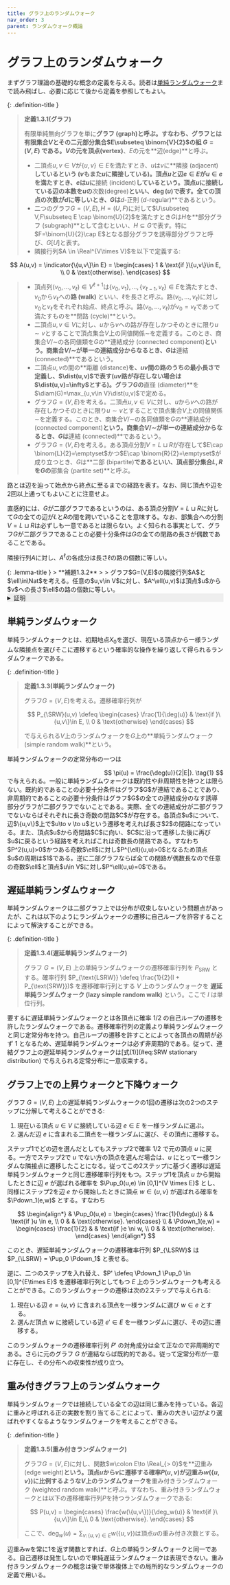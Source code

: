 ```yaml
---
title: グラフ上のランダムウォーク
nav_order: 3
parent: ランダムウォーク概論
---
```

# グラフ上のランダムウォーク

まずグラフ理論の基礎的な概念の定義を与える。読者は[単純ランダムウォーク](#単純ランダムウォーク)まで読み飛ばし、必要に応じて後から定義を参照してもよい。

{: .definition-title }
> **定義1.3.1(グラフ)**
>
> 有限単純無向グラフを単に**グラフ (graph)**と呼ぶ。すなわち、グラフとは有限集合$V$とその二元部分集合$E\subseteq \binom{V}{2}$の組 $G = (V, E)$ である。$V$の元を**頂点(vertex)**、$E$の元を**辺(edge)**と呼ぶ。
>
> - 二頂点$u,v\in V$が$\{u,v\}\in E$を満たすとき、$u$は$v$に**隣接 (adjacent)**しているという ($v$もまた$u$に隣接している)。頂点$u$と辺$e\in E$が$u\in e$を満たすとき、$e$は$u$に**接続 (incident)**しているという。頂点$u$に接続している辺の本数を$u$の**次数(degree)**といい、$\deg(u)$で表す。全ての頂点の次数が$d$に等しいとき、$G$は**$d$-正則 ($d$-regular)**であるという。
> - 二つのグラフ$G=(V,E),H=(U,F)$に対して$U\subseteq V,F\subseteq E \cap \binom{U}{2}$を満たすとき$G$は$H$を**部分グラフ (subgraph)**として含むといい、$H\subseteq G$で表す。特に$F=\binom{U}{2}\cap E$となる部分グラフを誘導部分グラフと呼び、$G[U]$と表す。
> - 隣接行列$A \in \Real^{V\times V}$を以下で定義する:
>
  $$
    A(u,v) = \indicator{\{u,v\}\in E} =
    \begin{cases}
      1 & \text{if }\{u,v\}\in E, \\
      0 & \text{otherwise}.
    \end{cases}
  $$
>
> - 頂点列$(v_0,\dots,v_\ell) \in V^{\ell+1}$は$\{v_0,v_1\},\dots,\{v_{\ell-1},v_\ell\}\in E$を満たすとき、$v_0$から$v_\ell$への**路 (walk)** といい、$\ell$を長さと呼ぶ。路$(v_0,\dots,v_\ell)$に対し$v_0$と$v_\ell$をそれぞれ始点、終点と呼ぶ。路$(v_0,\dots,v_\ell)$が$v_0=v_\ell$であって満たすものを**閉路 (cycle)**という。
> - 二頂点$u,v \in V$に対し、$u$から$v$への路が存在しかつそのときに限り$u\sim v$とすることで頂点集合$V$上の同値関係$\sim$を定義する。このとき、商集合$V / \sim$の各同値類を$G$の**連結成分 (connected component)**という。商集合$V / \sim$が単一の連結成分からなるとき、$G$は**連結 (connected)**であるという。
> - 二頂点$u,v$の間の**距離 (distance)**を、$uv$間の路のうちの最小長さで定義し、$\dist(u,v)$で表す($uv$路が存在しない場合は$\dist(u,v)=\infty$とする)。グラフ$G$の**直径 (diameter)**を$\diam(G)=\max_{u,v\in V}\dist(u,v)$で定める。
> - グラフ$G=(V,E)$を考える。二頂点$u,v \in V$に対し、$u$から$v$への路が存在しかつそのときに限り$u\sim v$とすることで頂点集合$V$上の同値関係$\sim$を定義する。このとき、商集合$V / \sim$の各同値類を$G$の**連結成分 (connected component)**という。商集合$V / \sim$が単一の連結成分からなるとき、$G$は**連結 (connected)**であるという。
> - グラフ$G=(V,E)$を考える。ある頂点分割$V=L\sqcup R$が存在して$E\cap \binom{L}{2}=\emptyset$かつ$E\cap \binom{R}{2}=\emptyset$が成り立つとき、$G$は**二部 (bipartite)**であるといい、頂点部分集合$L,R$を$G$の**部集合 (partite set)**と呼ぶ。

路とは辺を辿って始点から終点に至るまでの経路を表す。なお、同じ頂点や辺を2回以上通ってもよいことに注意せよ。

直感的には、$G$が二部グラフであるというのは、ある頂点分割$V=L\sqcup R$に対して$G$の全ての辺が$L$と$R$の間を跨いでいることを意味する。なお、部集合への分割$V = L\sqcup R$は必ずしも一意であるとは限らない。よく知られる事実として、グラフ$G$が二部グラフであることの必要十分条件は$G$の全ての閉路の長さが偶数であることである。

隣接行列$A$に対し、$A^\ell$の各成分は長さ$\ell$の路の個数に等しい。

<div id="lem:adjacency walk count" markdown="1">
{: .lemma-title }
> **補題1.3.2**
>
> グラフ$G=(V,E)$の隣接行列$A$と$\ell\in\Nat$を考える。任意の$u,v\in V$に対し、$A^\ell(u,v)$は頂点$u$から$v$への長さ$\ell$の路の個数に等しい。
</div>

<details markdown="1" style="background-color: #eee;">
<summary style="display: list-item">証明</summary>

長さ$\ell\ge 1$に関する帰納法で示す。$\ell=1$のときは明らか。$W_\ell(u,v)$を頂点$u$から$v$への長さ$\ell$の路の個数とすると、$A^\ell = W_\ell$を示せばよい。帰納法の仮定として$A^{\ell - 1} = W_{\ell - 1}$とする。$W_{\ell}$に関する漸化式を考える。頂点$u$から$v$への長さ$\ell$の任意の路は、ある$w\in V$に対して$uw$間の長さ$\ell-1$の路と辺$wv$を連結させることによって得られる。従って漸化式$W_\ell(u,v) = \sum_{w \in V} W_{\ell-1}(u,w) \cdot A(w,v)$が成り立つので、帰納法の仮定より$W_\ell = W_{\ell-1}A = A^\ell$を得る。

</details>


## 単純ランダムウォーク

単純ランダムウォークとは、初期地点$X_0$を選び、現在いる頂点から一様ランダムな隣接点を選びそこに遷移するという確率的な操作を繰り返して得られるランダムウォークである。

{: .definition-title }
> **定義1.3.3(単純ランダムウォーク)**
> 
> グラフ$G=(V,E)$を考える。遷移確率行列が
>
> $$
  P_{\SRW}(u,v) \defeq \begin{cases}
    \frac{1}{\deg(u)} & \text{if }\{u,v\}\in E, \\
    0                 & \text{otherwise}
  \end{cases}
> $$
>
> で与えられる$V$上のランダムウォークを$G$上の**単純ランダムウォーク (simple random walk)**という。

単純ランダムウォークの定常分布の一つは

<div id="eq:SRW stationary distribution" style="text-align: right;">
$$
  \pi(u) = \frac{\deg(u)}{2|E|}. \tag{1}
$$
</div>
で与えられる。一般に単純ランダムウォークは既約性や非周期性を持つとは限らない。既約的であることの必要十分条件はグラフ$G$が連結であることであり、非周期的であることの必要十分条件はグラフ$G$の全ての連結成分のなす誘導部分グラフが二部グラフでないことである。実際、全ての連結成分が二部グラフでないならばそれぞれに長さ奇数の閉路$C$が存在する。各頂点$u$について、辺$\{u,v\}$上で$u\to v \to u$という遷移を考えれば長さ$2$の閉路になっている。また、頂点$u$から奇閉路$C$に向い、$C$に沿って遷移した後に再び$u$に戻るという経路を考えればこれは奇数長の閉路である。すなわち$P^2(u,u)>0$かつある奇数$\ell$に対し$P^{\ell}(u,u)>0$となるため頂点$u$の周期は$1$である。逆に二部グラフならば全ての閉路が偶数長なので任意の奇数$\ell$と頂点$u\in V$に対し$P^\ell(u,u)=0$である。

## 遅延単純ランダムウォーク

単純ランダムウォークは二部グラフ上では分布が収束しないという問題点があったが、これは以下のようにランダムウォークの遷移に自己ループを許容することによって解決することができる。

{: .definition-title }
> **定義1.3.4(遅延単純ランダムウォーク)**
>
> グラフ $G=(V,E)$ 上の単純ランダムウォークの遷移確率行列を $P_{\text{SRW}}$ とする。確率行列 $P_{\text{LSRW}} \defeq \frac{1}{2}(I + P_{\text{SRW}})$ を遷移確率行列とする $V$ 上のランダムウォークを **遅延単純ランダムウォーク (lazy simple random walk)** という。ここで $I$ は単位行列。

要するに遅延単純ランダムウォークとは各頂点に確率 $1/2$ の自己ループの遷移を許したランダムウォークである。遷移確率行列の定義より単純ランダムウォークと同じ定常分布を持つ。自己ループの遷移を許すことによって各頂点の周期が必ず $1$ となるため、遅延単純ランダムウォークは必ず非周期的である。従って、連結グラフ上の遅延単純ランダムウォークは[式(1)](#eq:SRW stationary distribution) で与えられる定常分布に一意収束する。

## グラフ上での上昇ウォークと下降ウォーク

グラフ $G=(V,E)$ 上の遅延単純ランダムウォークの1回の遷移は次の2つのステップに分解して考えることができる:

1. 現在いる頂点 $u \in V$ に接続している辺 $e \in E$ を一様ランダムに選ぶ。
2. 選んだ辺 $e$ に含まれる二頂点を一様ランダムに選び、その頂点に遷移する。

ステップ1でどの辺を選んだとしてもステップ2で確率 $1/2$ で元の頂点 $u$ に戻る。一方でステップ2で $u$ でない方の頂点を選んだ場合は、$u$ にとって一様ランダムな隣接点に遷移したことになる。従ってこの2ステップに基づく遷移は遅延単純ランダムウォークと同じ遷移確率行列をもつ。ステップ1を頂点 $u$ から開始したときに辺 $e$ が選ばれる確率を $\Pup_0(u,e) \in [0,1]^{V \times E}$ とし、同様にステップ2を辺 $e$ から開始したときに頂点 $w \in \{u,v\}$ が選ばれる確率を $\Pdown_1(e,w)$ とする。すなわち

$$
\begin{align*}
  & \Pup_0(u,e) = \begin{cases}
              \frac{1}{\deg(u)} & & \text{if }u \in e, \\
              0                 & & \text{otherwise}.
             \end{cases} \\
  & \Pdown_1(e,w) = \begin{cases}
                \frac{1}{2} & & \text{if }e \ni w, \\
                0           & & \text{otherwise}.
              \end{cases}
\end{align*}
$$

このとき、遅延単純ランダムウォークの遷移確率行列 $P_{\LSRW}$ は $P_{\LSRW} = \Pup_0 \Pdown_1$ と表せる。

逆に、二つのステップを入れ替え、$P' \defeq \Pdown_1 \Pup_0 \in [0,1]^{E\times E}$ を遷移確率行列としてもつ $E$ 上のランダムウォークも考えることができる。このランダムウォークの遷移は次の2ステップで与えられる:

1. 現在いる辺 $e = \{u,v\}$ に含まれる頂点を一様ランダムに選び $w \in e$ とする。
2. 選んだ頂点 $w$ に接続している辺 $e' \in E$ を一様ランダムに選び、その辺に遷移する。

このランダムウォークの遷移確率行列 $P'$ の対角成分は全て正なので非周期的である。さらに元のグラフ $G$ が連結ならば既約的である。従って定常分布が一意に存在し、その分布への収束性が成り立つ。

## 重み付きグラフ上のランダムウォーク

単純ランダムウォークでは接続している全ての辺は同じ重みを持っている。各辺に重みと呼ばれる正の実数を割り当てることによって、重みの大きい辺がより選ばれやすくなるようなランダムウォークを考えることができる。

{: .definition-title }
> **定義1.3.5(重み付きランダムウォーク)**
>
> グラフ$G=(V,E)$に対し、関数$w\colon E\to \Real_{> 0}$を**辺重み (edge weight)**という。頂点$u$から$v$に遷移する確率$P(u,v)$が辺重み$w(\{u,v\})$に比例するような$V$上のランダムウォークを**重み付きランダムウォーク (weighted random walk)**と呼ぶ。すなわち、重み付きランダムウォークとは以下の遷移確率行列$P$を持つランダムウォークである:
>
> $$
> P(u,v) = \begin{cases}
> \frac{w(\{u,v\})}{\deg_w(u)} & \text{if }\{u,v\}\in E,\\
> 0 & \text{otherwise}.
> \end{cases}
> $$
>
> ここで、$\deg_w(u)=\sum_{v\colon \{u,v\}\in E} w(\{u,v\})$は頂点$u$の重み付き次数とする。

辺重み$w$を常に$1$を返す関数とすれば、$G$上の単純ランダムウォークと同一である。自己遷移は発生しないので単純遅延ランダムウォークは表現できない。重み付きランダムウォークの概念は後で単体複体上での局所的なランダムウォークの定義で用いる。
